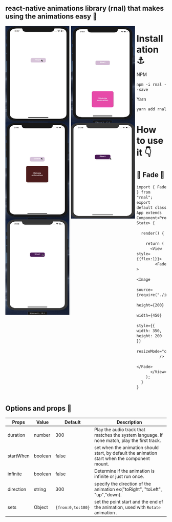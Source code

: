 ## react-native animations library (rnal) that makes using the animations easy 🚀
<img src="./images/Fade.gif"
     alt="Markdown Monster icon"
     width="150px"
     height="300px"
     style="float: left; margin-right: 5px; width:200px"   />
     <img src="./images/SlideUp.gif"
     alt="Markdown Monster icon"
      width="150px"
     height="300px"
     style="float: left; margin-right: 5px; width:200px" width="150px"
     height="300px" />
      <img src="./images/infinite.gif"
     alt="Markdown Monster icon"
      width="150px"
     height="300px"
     style="float: left; margin-right: 5px; width:200px"   />
     <img src="./images/ZoomIn.gif"
     alt="Markdown Monster icon"
      width="150px"
     height="300px"
     style="float: left; margin-right: 5px; width:200px"   />
           <img src="./images/SlideInRight.gif"
     alt="Markdown Monster icon"
      width="150px"
     height="300px"
     style="float: left; margin-right: 5px; width:200px"/>

# Installation ⚓️
- NPM
```
npm -i rnal --save
```

- Yarn
```
yarn add rnal
```

# How to use it 👇

## 🎈 Fade  🎈
```
import { Fade } from "rnal";
export default class App extends Component<Props, State> {

  render() {
  
    return (
      <View style={{flex:1}}>
        <Fade >
          <Image
            source={require("./images/flowrs.jpg")}
            height={200}
            width={450}
            style={{ width: 350, height: 200 }}
            resizeMode="cover"
          />
        </Fade>
      </View>
    );
  }
}


```


 ## Options and props 🎁
 
| Props     | Value   | Default           | Description                                                                                   |
| --------- | ------- | ----------------- | --------------------------------------------------------------------------------------------- |
| duration  | number  | 300               | Play the audio track that matches the system language. If none match, play the first track.   |
| startWhen | boolean | false             | set when the animation should start, by default the animation start when the component mount. |
| infinite  | boolean | false             | Determine if the animation is infinite or just run once.                                      |
| direction | string  | 300               | specify the direction of the animation ex("toRight", "toLeft", "up","down).                   |
| sets      | Object  | `{from:0,to:180}` | set the point start and the end  of the animation, used with `Rotate` animation .             |

